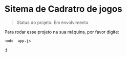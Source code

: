 # Sitema de Cadratro de jogos

> Status do projeto: Em envolvimento

Para rodar esse projeto na sua máquina, por favor digite: 

```
node  app.js
```  

:)